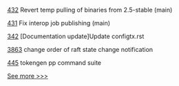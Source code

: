 
[432](https://github.com/hyperledger/fabric-test/pull/432) Revert temp pulling of binaries from 2.5-stable (main)

[431](https://github.com/hyperledger/fabric-test/pull/431) Fix interop job publishing (main)

[342](https://github.com/hyperledger/fabric-ca/pull/342) [Documentation update]Update configtx.rst

[3863](https://github.com/hyperledger/fabric/pull/3863) change order of raft state change notification

[445](https://github.com/hyperledger-labs/fabric-token-sdk/pull/445) tokengen pp command suite


[See more >>>](https://start-here.hyperledger.org/pull-requests)
